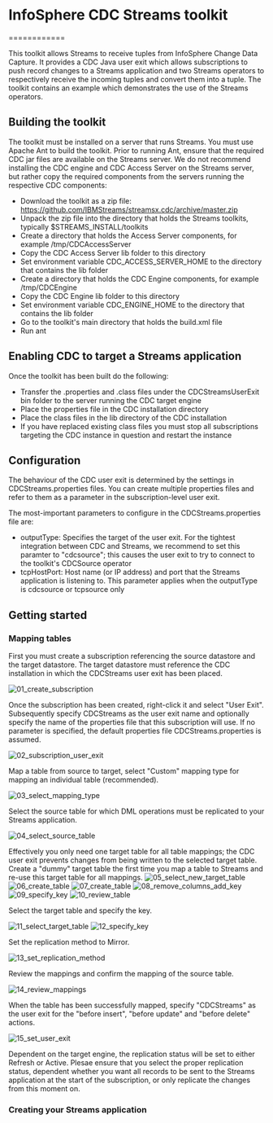 # InfoSphere CDC Streams toolkit
============

This toolkit allows Streams to receive tuples from InfoSphere Change Data Capture. It provides a CDC Java user exit which allows subscriptions to push record changes to a Streams application and two Streams operators to respectively receive the incoming tuples and convert them into a tuple. The toolkit contains an example which demonstrates the use of the Streams operators.

## Building the toolkit
The toolkit must be installed on a server that runs Streams. You must use Apache Ant to build the toolkit. Prior to running Ant, ensure that the required CDC jar files are available on the Streams server. We do not recommend installing the CDC engine and CDC Access Server on the Streams server, but rather copy the required components from the servers running the respective CDC components:
* Download the toolkit as a zip file: https://github.com/IBMStreams/streamsx.cdc/archive/master.zip
* Unpack the zip file into the directory that holds the Streams toolkits, typically $STREAMS_INSTALL/toolkits
* Create a directory that holds the Access Server components, for example /tmp/CDCAccessServer
* Copy the CDC Access Server lib folder to this directory
* Set environment variable CDC_ACCESS_SERVER_HOME to the directory that contains the lib folder
* Create a directory that holds the CDC Engine components, for example /tmp/CDCEngine
* Copy the CDC Engine lib folder to this directory
* Set environment variable CDC_ENGINE_HOME to the directory that contains the lib folder
* Go to the toolkit's main directory that holds the build.xml file
* Run ant

## Enabling CDC to target a Streams application
Once the toolkit has been built do the following:
* Transfer the .properties and .class files under the CDCStreamsUserExit bin folder to the server running the CDC target engine
* Place the properties file in the CDC installation directory
* Place the class files in the lib directory of the CDC installation 
* If you have replaced existing class files you must stop all subscriptions targeting the CDC instance in question and restart the instance  

## Configuration
The behaviour of the CDC user exit is determined by the settings in CDCStreams.properties files. You can create multiple properties files and refer to them as a parameter in the subscription-level user exit. 

The most-important parameters to configure in the CDCStreams.properties file are:
* outputType: Specifies the target of the user exit. For the tightest integration between CDC and Streams, we recommend to set this paramter to "cdcsource"; this causes the user exit to try to connect to the toolkit's CDCSource operator
* tcpHostPort: Host name (or IP address) and port that the Streams application is listening to. This parameter applies when the outputType is cdcsource or tcpsource only

## Getting started

### Mapping tables
First you must create a subscription referencing the source datastore and the target datastore. The target datastore must reference the CDC installation in which the CDCStreams user exit has been placed.

![01_create_subscription](https://cloud.githubusercontent.com/assets/8166955/9888416/430e68b8-5bf5-11e5-80a5-8e1de4f6c24e.PNG)

Once the subscription has been created, right-click it and select "User Exit". Subsequently specify CDCStreams as the user exit name and optionally specify the name of the properties file that this subscription will use. If no parameter is specified, the default properties file CDCStreams.properties is assumed.

![02_subscription_user_exit](https://cloud.githubusercontent.com/assets/8166955/9888417/43104868-5bf5-11e5-8489-71c6148242e5.PNG)

Map a table from source to target, select "Custom" mapping type for mapping an individual table (recommended).

![03_select_mapping_type](https://cloud.githubusercontent.com/assets/8166955/9888420/4312e000-5bf5-11e5-97d6-98f1298ef9de.PNG)

Select the source table for which DML operations must be replicated to your Streams application.

![04_select_source_table](https://cloud.githubusercontent.com/assets/8166955/9888418/4310950c-5bf5-11e5-94a0-48da07bd43a2.PNG)

Effectively you only need one target table for all table mappings; the CDC user exit prevents changes from being written to the selected target table. Create a "dummy" target table the first time you map a table to Streams and re-use this target table for all mappings.
![05_select_new_target_table](https://cloud.githubusercontent.com/assets/8166955/9888419/4311aa00-5bf5-11e5-9380-4379b4ed3745.PNG)
![06_create_table](https://cloud.githubusercontent.com/assets/8166955/9888421/4314befc-5bf5-11e5-9a18-16af7cc8ee85.PNG)
![07_create_table](https://cloud.githubusercontent.com/assets/8166955/9888422/4326b06c-5bf5-11e5-971b-e5b735b3b1f0.PNG)
![08_remove_columns_add_key](https://cloud.githubusercontent.com/assets/8166955/9888423/432839fa-5bf5-11e5-92a2-ecc6bca3a665.PNG)
![09_specify_key](https://cloud.githubusercontent.com/assets/8166955/9888425/432d901c-5bf5-11e5-9d33-7d577b54a484.PNG)
![10_review_table](https://cloud.githubusercontent.com/assets/8166955/9888424/432cfe54-5bf5-11e5-9ac7-dba5d9a8664d.PNG)

Select the target table and specify the key.

![11_select_target_table](https://cloud.githubusercontent.com/assets/8166955/9888427/4332a822-5bf5-11e5-95be-7f88d30c8b65.PNG)
![12_specify_key](https://cloud.githubusercontent.com/assets/8166955/9888426/432f236e-5bf5-11e5-89dd-f3247714c7da.PNG)

Set the replication method to Mirror.

![13_set_replication_method](https://cloud.githubusercontent.com/assets/8166955/9888429/4340b26e-5bf5-11e5-842d-f3d16be91030.PNG)

Review the mappings and confirm the mapping of the source table.

![14_review_mappings](https://cloud.githubusercontent.com/assets/8166955/9888428/433fbcec-5bf5-11e5-90b3-5c3a32ce9fcb.PNG)

When the table has been successfully mapped, specify "CDCStreams" as the user exit for the "before insert", "before update" and "before delete" actions.

![15_set_user_exit](https://cloud.githubusercontent.com/assets/8166955/9888430/43471884-5bf5-11e5-8328-2850c43dcfdf.PNG)

Dependent on the target engine, the replication status will be set to either Refresh or Active. Plesae ensure that you select the proper replication status, dependent whether you want all records to be sent to the Streams application at the start of the subscription, or only replicate the changes from this moment on.

### Creating your Streams application

